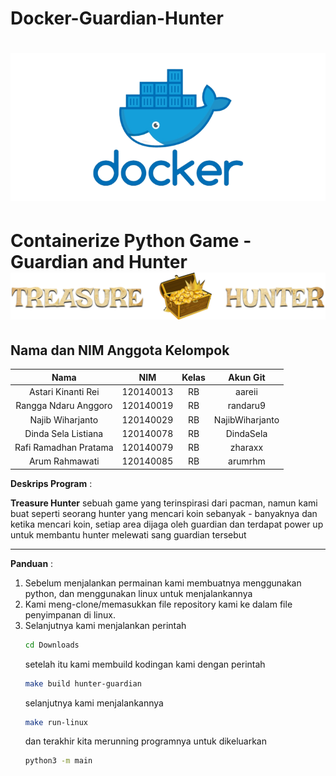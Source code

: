 # Docker-Guardian-Hunter
![Img 1](docker.png)
========================================
Containerize Python Game - Guardian and Hunter
![Img 1](Judul.png)
========================================

## Nama dan NIM Anggota Kelompok
| Nama | NIM | Kelas | Akun Git |
| :---: | :---: | :---: | :---: |
| Astari Kinanti Rei          | 120140013 | RB | aareii          |
| Rangga Ndaru Anggoro        | 120140019 | RB | randaru9        |
| Najib Wiharjanto            | 120140029 | RB | NajibWiharjanto |
| Dinda Sela Listiana         | 120140078 | RB | DindaSela       |
| Rafi Ramadhan Pratama       | 120140079 | RB | zharaxx         |
| Arum Rahmawati              | 120140085 | RB | arumrhm         |

**Deskrips Program** :

**Treasure Hunter** sebuah game yang terinspirasi dari pacman, namun kami buat seperti seorang hunter yang mencari koin sebanyak - banyaknya dan ketika mencari koin, setiap area dijaga oleh guardian dan terdapat power up untuk membantu hunter melewati sang guardian tersebut

***

**Panduan** :

1. Sebelum menjalankan permainan kami membuatnya menggunakan python, dan menggunakan linux untuk menjalankannya
2. Kami meng-clone/memasukkan file repository kami ke dalam file penyimpanan di linux.
3. Selanjutnya kami menjalankan perintah
    ``` bash
    cd Downloads
    ```
    setelah itu kami membuild kodingan kami dengan perintah
    ``` bash
    make build hunter-guardian
    ```
    selanjutnya kami menjalankannya
    ``` bash
    make run-linux
    ```
    dan terakhir kita merunning programnya untuk dikeluarkan
    ``` bash
    python3 -m main
    ```
